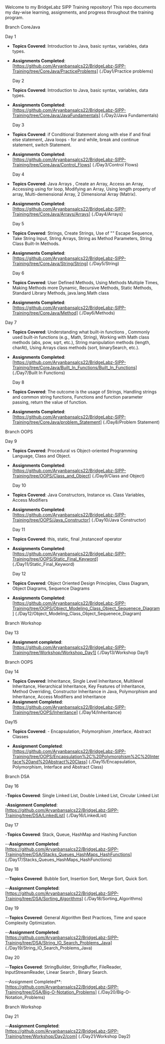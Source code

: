 Welcome to my BridgeLabz SIPP Training repository! This repo documents my day-wise learning, assignments, and progress throughout the training program.

Branch CoreJava

Day 1
- **Topics Covered**: Introduction to Java, basic syntax, variables, data types.
- **Assignments Completed**:  
    [https://github.com/Aryanbansalcs22/BridgeLabz-SIPP-Training/tree/CoreJava/PracticeProblems] (./Day1/Practice problems)

  Day 2
- **Topics Covered**: Introduction to Java, basic syntax, variables, data types.
- **Assignments Completed**:
     [https://github.com/Aryanbansalcs22/BridgeLabz-SIPP-Training/tree/CoreJava/JavaFundamentals] (./Day2/Java Fundamentals)

    Day 3
- **Topics Covered**: if Conditional Statement along with else if and final else statement, Java loops - for and while, break and continue statement, switch Statement.
- **Assignments Completed**:
    [https://github.com/Aryanbansalcs22/BridgeLabz-SIPP-Training/tree/CoreJava/Control_Flows] (./Day3/Control Flows)

  Day 4
- **Topics Covered**:  Java Arrays , Create an Array, Access an Array, Accessing using for loop, Modifying an Array, Using length property of array, Multi-demensional Array, 2 Dimensional Array (Matrix).
- **Assignments Completed**:
    [https://github.com/Aryanbansalcs22/BridgeLabz-SIPP-Training/tree/CoreJava/Arrays/Arrays] (./Day4/Arrays)

   Day 5
- **Topics Covered**: Strings, Create Strings, Use of "\" Escape Sequence, Take String Input, String Arrays, String as Method Parameters, String Class Built-In Methods.
- **Assignments Completed**:
   [https://github.com/Aryanbansalcs22/BridgeLabz-SIPP-Training/tree/CoreJava/String/String] (./Day5/String)

  Day 6
- **Topics Covered**:  User Defined Methods, Using Methods Multiple Times, Making Methods more Dynamic, Recursive Methods, Static Methods, Standard Library Methods, java.lang.Math class 
- **Assignments Completed**:
  [https://github.com/Aryanbansalcs22/BridgeLabz-SIPP-Training/tree/CoreJava/Method] (./Day6/Methods)

 Day 7
- **Topics Covered**: Understanding what built-in functions , Commonly used built-in functions (e.g., Math, String), Working with Math class methods (abs, pow, sqrt, etc.), String manipulation methods (length, charAt),
                       Using Arrays class methods (sort, binarySearch, etc.).
- **Assignments Completed**:
   [https://github.com/Aryanbansalcs22/BridgeLabz-SIPP-Training/tree/CoreJava/Built_In_Functions/Built_In_Functions] (./Day7/Built In Functions)

   Day 8
- **Topics Covered**:  The outcome is the usage of Strings,  Handling strings and common string functions, Functions and function parameter passing, return the value of function.  
- **Assignments Completed**:
   [https://github.com/Aryanbansalcs22/BridgeLabz-SIPP-Training/tree/CoreJava/problem_Statement] (./Day8/Problem Statement)

Branch OOPS

   Day 9
- **Topics Covered**:   Procedural vs Object-oriented Programming Language, Class and Object.
- **Assignments Completed**:
   [https://github.com/Aryanbansalcs22/BridgeLabz-SIPP-Training/tree/OOPS/Class_and_Object] (./Day9/Class and Object)


  Day 10
- **Topics Covered**:   Java Constructors, Instance vs. Class Variables, Access Modifiers
- **Assignments Completed**:
   [https://github.com/Aryanbansalcs22/BridgeLabz-SIPP-Training/tree/OOPS/Java_Constructor] (./Day10/Java Constructor)

  Day 11
- **Topics Covered**: this, static, final ,Instanceof operator 
- **Assignments Completed**:
    [https://github.com/Aryanbansalcs22/BridgeLabz-SIPP-Training/tree/OOPS/Static_Final_Keyword] (./Day11/Static_Final_Keyword)

  Day 12
- **Topics Covered**: Object Oriented Design Principles, Class Diagram, Object Diagrams, Sequence Diagrams
- **Assignments Completed**:
   [https://github.com/Aryanbansalcs22/BridgeLabz-SIPP-Training/tree/OOPS/Object_Modeling_Class_Object_Sequenece_Diagram] (./Day12/Object_Modeling_Class_Object_Sequenece_Diagram)

Branch Workshop

  Day 13
  - **Assignment completed**:
   [https://github.com/Aryanbansalcs22/BridgeLabz-SIPP-Training/tree/Workshop/Workshop_Day1] (./Day13/Workshop Day1)

Branch OOPS

Day 14
- **Topics Covered**:    Inheritance, Single Level Inheritance, Multilevel Inheritance, Hierarchical Inheritance, Key Features of Inheritance, Method Overriding, Constructor Inheritance in Java, Polymorphism and                                Inheritance, Access Modifiers and Inheritance
- **Assignment Completed**:
  [https://github.com/Aryanbansalcs22/BridgeLabz-SIPP-Training/tree/OOPS/Inheritance] (./Day14/Inheritance)
  
Day15

  - **Topics Covered**: - Encapsulation, Polymorphism ,Interface, Abstract Classes
  
  - **Assignment Completed**:
   [https://github.com/Aryanbansalcs22/BridgeLabz-SIPP-Training/tree/OOPS/Encapsulation%2C%20Polymorphism%2C%20Interface%20and%20Abstract%20Class] (./Day15/Encapsulation, Polymorphism, Interface and Abstract Class)


 Branch DSA

Day 16

-**Topics Covered**: Single Linked List, Double Linked List, Circular  Linked List

-**Assignment Completed**:
    [https://github.com/Aryanbansalcs22/BridgeLabz-SIPP-Training/tree/DSA/LinkedList] (./Day16/LinkedList)


 Day 17

 -**Topics Covered**: Stack, Queue, HashMap and Hashing Function

 --**Assignment Completed**: 
    [https://github.com/Aryanbansalcs22/BridgeLabz-SIPP-Training/tree/DSA/Stacks_Queues_HashMaps_HashFunctions] (./Day17/Stacks_Queues_HashMaps_HashFunctions)



Day 18


 --**Topics Covered**:  Bubble Sort, Insertion Sort, Merge Sort, Quick Sort.

  --**Assignment Completed**:
   [https://github.com/Aryanbansalcs22/BridgeLabz-SIPP-Training/tree/DSA/Sorting_Algorithms] (./Day18/Sorting_Algorithms)


Day 19


--**Topics Covered**: General Algorithm Best Practices, Time and space Complexity Optimization.

--**Assignment Completed**:
   [https://github.com/Aryanbansalcs22/BridgeLabz-SIPP-Training/tree/DSA/String_IO_Search_Problems_Java] (./Day19/String_IO_Search_Problems_Java)



 Day 20


--**Topics Covered**: StringBuilder, StringBuffer,  FileReader, InputStreamReader, Linear Search , Binary Search.

--Assignment Completed**:
 [https://github.com/Aryanbansalcs22/BridgeLabz-SIPP-Training/tree/DSA/Big-O-Notation_Problems] (./Day20/Big-O-Notation_Problems)


 Branch Workshop

Day 21

 --**Assignment Completed**:
  [https://github.com/Aryanbansalcs22/BridgeLabz-SIPP-Training/tree/Workshop/Day2/com] (./Day21/Workshop Day2)
